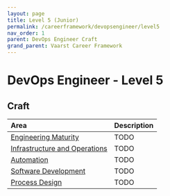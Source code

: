 ```yaml
---
layout: page
title: Level 5 (Junior)
permalink: /careerframework/devopsengineer/level5
nav_order: 1
parent: DevOps Engineer Craft
grand_parent: Vaarst Career Framework
---
```


# DevOps Engineer - Level 5

## Craft

|Area          | Description       |
|:-------------|:------------------|
| [Engineering Maturity](/careerframework/devopsengineer#engineering-maturity) | TODO |
| [Infrastructure and Operations](/careerframework/devopsengineer#infrastructure-and-operations) | TODO |
| [Automation](/careerframework/devopsengineer#automation) | TODO |
| [Software Development](/careerframework/devopsengineer#software-development) | TODO |
| [Process Design](/careerframework/devopsengineer#process-design) | TODO |
